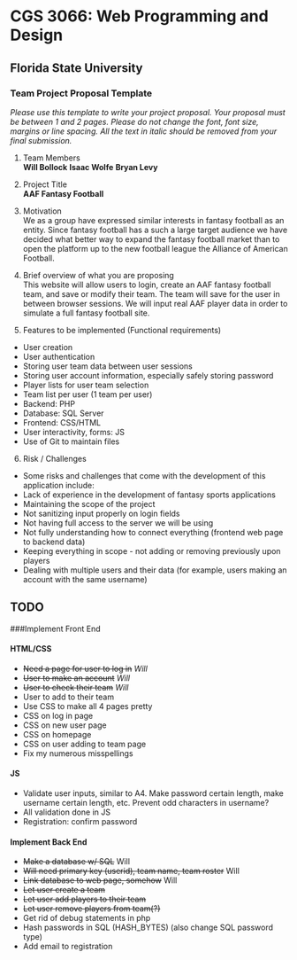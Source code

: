 # CGS 3066: Web Programming and Design
## Florida State University
### Team Project Proposal Template
*Please use this template to write your project proposal. Your proposal must be between 1 and 2 pages. Please do not change the font, font size, margins or line spacing. All the text in italic should be removed from your final submission.*

1. Team Members   
**Will Bollock**
**Isaac Wolfe**
**Bryan Levy**

2. Project Title   
**AAF Fantasy Football**

3. Motivation   
We as a group have expressed similar interests in fantasy football as an entity. Since fantasy football has a such a large target audience we have decided what better way to expand the fantasy football market than to open the platform up to the new football league the Alliance of American Football. 

4. Brief overview of what you are proposing   
This website will allow users to login, create an AAF fantasy football team, and save or modify their team. The team will save for the user in between browser sessions. We will input real AAF player data in order to simulate a full fantasy football site. 

5. Features to be implemented (Functional requirements)   
* User creation
* User authentication
* Storing user team data between user sessions
* Storing user account information, especially safely storing password
* Player lists for user team selection
* Team list per user (1 team per user)
* Backend: PHP
* Database: SQL Server
* Frontend: CSS/HTML
* User interactivity, forms: JS
* Use of Git to maintain files

6. Risk / Challenges
* Some risks and challenges that come with the development of this application include: 
* Lack of experience in the development of fantasy sports applications
* Maintaining the scope of the project
* Not sanitizing input properly on login fields
* Not having full access to the server we will be using
* Not fully understanding how to connect everything (frontend web page to backend data)
* Keeping everything in scope - not adding or removing previously upon players
* Dealing with multiple users and their data (for example, users making an account with the same username)


## TODO
###Implement Front End
#### HTML/CSS
* ~~Need a page for user to log in~~ *Will*
* ~~User to make an account~~ *Will*
* ~~User to check their team~~ *Will*
* User to add to their team
* Use CSS to make all 4 pages pretty
* CSS on log in page
* CSS on new user page
* CSS on homepage
* CSS on user adding to team page
* Fix my numerous misspellings
#### JS
* Validate user inputs, similar to A4. Make password certain length, make username certain length, etc. Prevent odd characters in username?
* All validation done in JS
* Registration: confirm password
#### Implement Back End
* ~~Make a database w/ SQL~~ Will
* ~~Will need primary key (userid), team name, team roster~~ Will
* ~~Link database to web page, somehow~~ Will
* ~~Let user create a team~~
* ~~Let user add players to their team~~
* ~~Let user remove players from team(?)~~
* Get rid of debug statements in php
* Hash passwords in SQL (HASH_BYTES) (also change SQL password type)
* Add email to registration
